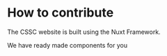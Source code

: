 # How to contribute

The CSSC website is built using the Nuxt Framework. 

We have ready made components for you


